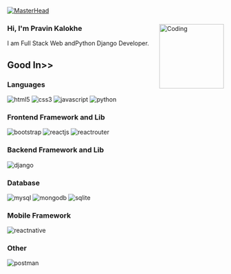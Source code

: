 <!----------------------------------- Banner - GeekyShows ------------------------------------>
[![MasterHead](https://raw.githubusercontent.com/geekyshow1/geekyshow1/main/gbann.png)](#)

<!----------------------------------- About Section ------------------------------------>
<div>
  <img align="right" width="150" alt="Coding" src="https://raw.githubusercontent.com/pravin126/pravin126/Pravin.png">

  <h3>Hi, I'm Pravin Kalokhe</h3>
  <p>I am Full Stack Web andPython Django Developer.
</div>

<!----------------------------------- I Know This ------------------------------------>
<h2>Good In>></h2>
<h3>Languages</h3>
<p>
    <img src="https://img.shields.io/badge/HTML5-E34F26?style=for-the-badge&logo=html5&logoColor=white" alt="html5" />
    <img src="https://img.shields.io/badge/CSS3-1572B6?style=for-the-badge&logo=css3&logoColor=white" alt="css3" />
    <img src="https://img.shields.io/badge/JavaScript-323330?style=for-the-badge&logo=javascript&logoColor=F7DF1E" alt="javascript" />
    <img src="https://img.shields.io/badge/Python-FFD43B?style=for-the-badge&logo=python&logoColor=blue" alt="python" />
   
</p>
<h3>Frontend Framework and Lib</h3>
<p>
    <img src="https://img.shields.io/badge/Bootstrap-563D7C?style=for-the-badge&logo=bootstrap&logoColor=white" alt="bootstrap" />
    <img src="https://img.shields.io/badge/React JS-20232A?style=for-the-badge&logo=react&logoColor=61DAFB" alt="reactjs" />
    <img src="https://img.shields.io/badge/React_Router-CA4245?style=for-the-badge&logo=react-router&logoColor=white" alt="reactrouter" />
</p>
<h3>Backend Framework and Lib</h3>
<p>
    <img src="https://img.shields.io/badge/Django-092E20?style=for-the-badge&logo=django&logoColor=green" alt="django" />
</p>
<h3>Database</h3>
<p>
    <img src="https://img.shields.io/badge/MySQL-005C84?style=for-the-badge&logo=mysql&logoColor=white" alt="mysql" />
    <img src="https://img.shields.io/badge/MongoDB-4EA94B?style=for-the-badge&logo=mongodb&logoColor=white" alt="mongodb" />
    <img src="https://img.shields.io/badge/SQLite-07405E?style=for-the-badge&logo=sqlite&logoColor=white" alt="sqlite" />
</p>
<h3>Mobile Framework </h3>
<p>
       <img src="https://img.shields.io/badge/React_Native-20232A?style=for-the-badge&logo=react&logoColor=61DAFB" alt="reactnative" />
</p>
<h3>Other</h3>
<p>
     <img src="https://img.shields.io/badge/Postman-FF6C37?style=for-the-badge&logo=Postman&logoColor=white" alt="postman" />
</p>

